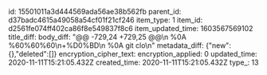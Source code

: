 id: 15501011a3d444569ada56ae38b562fb
parent_id: d37badc4615a49058a54cf01f21cf246
item_type: 1
item_id: d2561fe074ff402ca86f8e549837f8c6
item_updated_time: 1603567569102
title_diff: 
body_diff: "@@ -729,24 +729,25 @@\n     %0A    %60%60%60\n+%D0%BD\n %0A    git clo\n"
metadata_diff: {"new":{},"deleted":[]}
encryption_cipher_text: 
encryption_applied: 0
updated_time: 2020-11-11T15:21:05.432Z
created_time: 2020-11-11T15:21:05.432Z
type_: 13